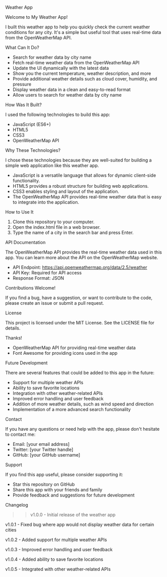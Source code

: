 Weather App

Welcome to My Weather App!

I built this weather app to help you quickly check the current weather conditions for any city. It's a simple but useful tool that uses real-time data from the OpenWeatherMap API.

What Can It Do?

- Search for weather data by city name
- Fetch real-time weather data from the OpenWeatherMap API
- Update the UI dynamically with the latest data
- Show you the current temperature, weather description, and more
- Provide additional weather details such as cloud cover, humidity, and pressure
- Display weather data in a clean and easy-to-read format
- Allow users to search for weather data by city name

How Was It Built?

I used the following technologies to build this app:

- JavaScript (ES6+)
- HTML5
- CSS3
- OpenWeatherMap API

Why These Technologies?

I chose these technologies because they are well-suited for building a simple web application like this weather app.

- JavaScript is a versatile language that allows for dynamic client-side functionality.
- HTML5 provides a robust structure for building web applications.
- CSS3 enables styling and layout of the application.
- The OpenWeatherMap API provides real-time weather data that is easy to integrate into the application.

How to Use It

1. Clone this repository to your computer.
2. Open the index.html file in a web browser.
3. Type the name of a city in the search bar and press Enter.

API Documentation

The OpenWeatherMap API provides the real-time weather data used in this app. You can learn more about the API on the OpenWeatherMap website.

- API Endpoint: https://api.openweathermap.org/data/2.5/weather
- API Key: Required for API access
- Response Format: JSON

Contributions Welcome!

If you find a bug, have a suggestion, or want to contribute to the code, please create an issue or submit a pull request.

License

This project is licensed under the MIT License. See the LICENSE file for details.

Thanks!

- OpenWeatherMap API for providing real-time weather data
- Font Awesome for providing icons used in the app

Future Development

There are several features that could be added to this app in the future:

- Support for multiple weather APIs
- Ability to save favorite locations
- Integration with other weather-related APIs
- Improved error handling and user feedback
- Addition of more weather details, such as wind speed and direction
- Implementation of a more advanced search functionality

Contact

If you have any questions or need help with the app, please don't hesitate to contact me:

- Email: [your email address]
- Twitter: [your Twitter handle]
- GitHub: [your GitHub username]

Support

If you find this app useful, please consider supporting it:

- Star this repository on GitHub
- Share this app with your friends and family
- Provide feedback and suggestions for future development

Changelog

>> v1.0.0 - Initial release of the weather app

v1.0.1 - Fixed bug where app would not display weather data for certain cities

v1.0.2 - Added support for multiple weather APIs

v1.0.3 - Improved error handling and user feedback

v1.0.4 - Added ability to save favorite locations

v1.0.5 - Integrated with other weather-related APIs

